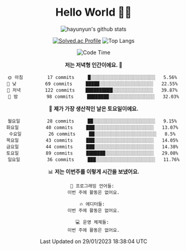 <div align="center">

# Hello World 🙋‍♀️

![hayunyun's github stats](https://github-readme-stats.vercel.app/api?username=hayunyun&show_icons=true) 

 
[![Solved.ac Profile](http://mazassumnida.wtf/api/generate_badge?boj=hayunyun)](https://solved.ac/hayunyun)
 ![Top Langs](https://github-readme-stats.vercel.app/api/top-langs/?username=hayunyun&layout=compact)

<!--START_SECTION:waka-->
![Code Time](http://img.shields.io/badge/Code%20Time-574%20hrs%2037%20mins-blue)

**저는 저녁형 인간이에요. 🦉** 

```text
🌞 아침         17 commits     █░░░░░░░░░░░░░░░░░░░░░░░░   5.56% 
🌆 낮　         69 commits     █████░░░░░░░░░░░░░░░░░░░░   22.55% 
🌃 저녁         122 commits    ██████████░░░░░░░░░░░░░░░   39.87% 
🌙 밤　         98 commits     ████████░░░░░░░░░░░░░░░░░   32.03%

```
📅 **제가 가장 생산적인 날은 토요일이에요.** 

```text
월요일          28 commits     ██░░░░░░░░░░░░░░░░░░░░░░░   9.15% 
화요일          40 commits     ███░░░░░░░░░░░░░░░░░░░░░░   13.07% 
수요일          26 commits     ██░░░░░░░░░░░░░░░░░░░░░░░   8.5% 
목요일          43 commits     ███░░░░░░░░░░░░░░░░░░░░░░   14.05% 
금요일          44 commits     ███░░░░░░░░░░░░░░░░░░░░░░   14.38% 
토요일          89 commits     ███████░░░░░░░░░░░░░░░░░░   29.08% 
일요일          36 commits     ███░░░░░░░░░░░░░░░░░░░░░░   11.76%

```


📊 **저는 이번주를 이렇게 시간을 보냈어요.** 

```text
💬 프로그래밍 언어들: 
이번 주에 활동은 없어요.

🔥 에디터들: 
이번 주에 활동은 없어요.

💻 운영 체제들: 
이번 주에 활동은 없어요.

```


 Last Updated on 29/01/2023 18:38:04 UTC
<!--END_SECTION:waka-->

<!--
**hayunyun/hayunyun** is a ✨ _special_ ✨ repository because its `README.md` (this file) appears on your GitHub profile.

Here are some ideas to get you started:

- 🔭 I’m currently working on ...
- 🌱 I’m currently learning ...
- 👯 I’m looking to collaborate on ...
- 🤔 I’m looking for help with ...
- 💬 Ask me about ...
- 📫 How to reach me: ...
- 😄 Pronouns: ...
- ⚡ Fun fact: ...
-->



